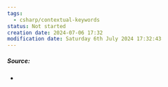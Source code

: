 ```yaml
---
tags:
  - csharp/contextual-keywords
status: Not started
creation date: 2024-07-06 17:32
modification date: Saturday 6th July 2024 17:32:43
---
```

##### Source:
* 